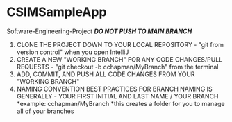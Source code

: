 # CSIMSampleApp
Software-Engineering-Project
***DO NOT PUSH TO MAIN BRANCH***

1. CLONE THE PROJECT DOWN TO YOUR LOCAL REPOSITORY - "git from version control" when you open IntelliJ 
2. CREATE A NEW "WORKING BRANCH" FOR ANY CODE CHANGES/PULL REQUESTS - "git checkout -b cchapman/MyBranch" from the terminal
3. ADD, COMMIT, AND PUSH ALL CODE CHANGES FROM YOUR "WORKING BRANCH"
4. NAMING CONVENTION BEST PRACTICES FOR BRANCH NAMING IS GENERALLY - YOUR FIRST INITIAL AND LAST NAME / YOUR BRANCH 
  *example: cchapman/MyBranch 
  *this creates a folder for you to manage all of your branches
  
